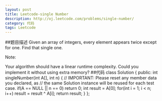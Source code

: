 ```yaml
---
layout: post
title: Leetcode-single Number
description: http://oj.leetcode.com/problems/single-number/
category: 代码
tags: Leetcode
---
```

##题目描述
Given an array of integers, every element appears twice except for one. Find that single one.

Note:

Your algorithm should have a linear runtime complexity. Could you implement it without using extra memory?
##代码
		class Solution {
				public:
				    int singleNumber(int A[], int n) {
					// IMPORTANT: Please reset any member data you declared, as
					// the same Solution instance will be reused for each test case.
					if(A == NULL || n == 0)
					    return 0;
					int result = A[0];
					for(int i = 1; i < n; i++)
					    result = result ^ A[i];
					return result;
				    }
				};
